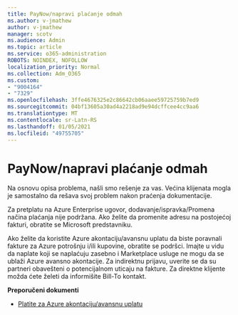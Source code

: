 ```yaml
---
title: PayNow/napravi plaćanje odmah
ms.author: v-jmathew
author: v-jmathew
manager: scotv
ms.audience: Admin
ms.topic: article
ms.service: o365-administration
ROBOTS: NOINDEX, NOFOLLOW
localization_priority: Normal
ms.collection: Adm_O365
ms.custom:
- "9004164"
- "7329"
ms.openlocfilehash: 3ffe4676325e2c86642cb06aaee59725759b7ed9
ms.sourcegitcommit: 04bf13605a30ad4a2218ad9e94dcffcee4cc9aa6
ms.translationtype: MT
ms.contentlocale: sr-Latn-RS
ms.lasthandoff: 01/05/2021
ms.locfileid: "49755705"
---
```

# <a name="paynowmake-payment-immediately"></a>PayNow/napravi plaćanje odmah

Na osnovu opisa problema, našli smo rešenje za vas. Većina klijenata mogla je samostalno da rešava svoj problem nakon praćenja dokumentacije.

Za pretplatu na Azure Enterprise ugovor, dodavanje/ispravka/Promena načina plaćanja nije podržana. Ako želite da promenite adresu na postojećoj fakturi, obratite se Microsoft predstavniku.

Ako želite da koristite Azure akontaciju/avansnu uplatu da biste poravnali fakture za Azure potrošnju i/ili kupovine, obratite se podršci. Imajte u vidu da naplate koji se naplaćuju zasebno i Marketplace usluge ne mogu da se ublaži Azure avansno akontacije. Za indirektnu prijavu, uverite se da su partneri obavešteni o potencijalnom uticaju na fakture. Za direktne klijente možda ćete želeti da informišite Bill-To kontakt.

**Preporučeni dokumenti**

- [Platite za Azure akontaciju/avansnu uplatu](https://docs.microsoft.com/azure/cost-management-billing/manage/ea-portal-enrollment-invoices#pay-your-overage-with-your-azure-prepayment)
